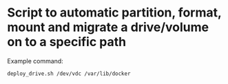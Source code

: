 # Script to automatic partition, format, mount and migrate a drive/volume on to a specific path
Example command:
```
deploy_drive.sh /dev/vdc /var/lib/docker
```
